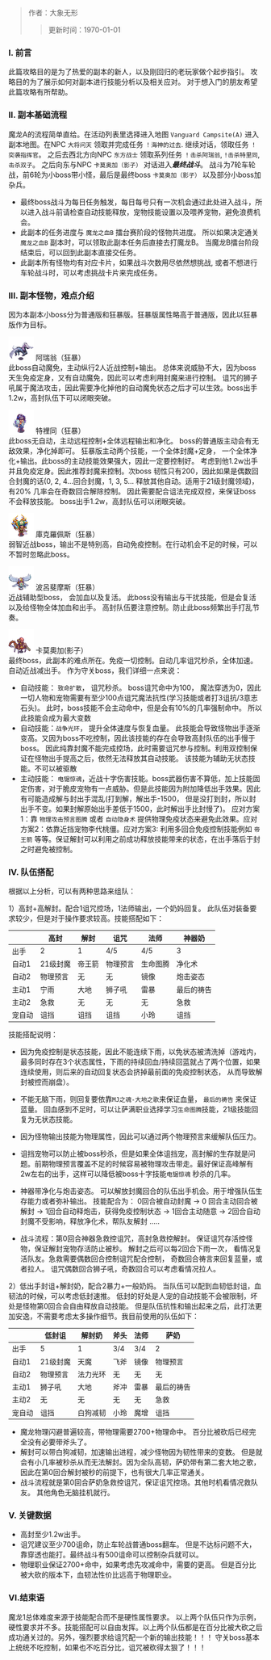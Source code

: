> 作者：大象无形
>> 更新时间：1970-01-01


### I. 前言

此篇攻略目的是为了热爱的副本的新人，以及刚回归的老玩家做个起步指引。 攻略目的为了展示如何对副本进行技能分析以及相关应对。 对于想入门的朋友希望此篇攻略有所帮助。


### II. 副本基础流程

魔龙A的流程简单直给。在活动列表里选择进入地图 `Vanguard Campsite(A)` 进入副本地图。在NPC `大将问天` 领取并完成任务 `！海神的过去`. 继续对话，领取任务 `！突袭指挥官`。 之后去西北方向NPC `东方战士` 领取系列任务 `！击杀阿瑞翁`, `!击杀特里同`, `击杀双子`。 之后向东与NPC `卡莫奥加（影子）` 对话进入***最终战斗***。 战斗为7轮车轮战，前6轮为小boss带小怪，最后是最终boss `卡莫奥加（影子）` 以及部分小boss加杂兵。 

- 最终boss战斗为每日任务触发，每日每号只有一次机会通过此处进入战斗，所以进入战斗前请检查自动技能释放，宠物技能设置以及喂养宠物，避免浪费机会。
- 此副本的任务进度与 `魔龙之血B` 擂台赛阶段的怪物共进度。 所以如果决定通关 `魔龙之血B` 副本时，可以领取此副本任务后直接去打魔龙B。 当魔龙B擂台阶段结束后，可以回到此副本直接交任务。
- 此副本所有怪物均有对应卡片，如果战斗次数用尽依然想挑战, 或者不想进行车轮战斗时，可以考虑挑战卡片来完成任务。 


### III. 副本怪物，难点介绍

因为本副本小boss分为普通版和狂暴版。狂暴版属性略高于普通版，因此以狂暴版作为目标。


<a href="http://helper/monster/51659"><img src="/empire/image/monster/5574.png" width="50" height="50" style="vertical-align: text-bottom;" /></a> <span>阿瑞翁（狂暴）</span><br/>
此boss自动魔免，主动纵行2人近战控制+输出。 总体来说威胁不大，因为boss天生免疫定身，又有自动魔免，因此可以考虑利用封魔来进行控制。 诅咒的狮子吼属于魔法攻击，因此需要净化掉他的自动魔免状态之后才可以生效。boss出手1.2w，高封队伍下可以闭眼突破。


<a href="http://helper/monster/51656"><img src="/empire/image/monster/5414.png" width="50" height="50" style="vertical-align: text-bottom;" /></a> <span>特裡同（狂暴）</span><br/>
此boss无自动，主动远程控制+全体远程输出和净化。 boss的普通版主动会有无敌效果，净化掉即可。 狂暴版主动两个技能，一个全体封魔+定身， 一个全体净化+输出。此boss的主动技能效果强大，因此一定要控制好。 考虑到他1.2w出手并且免疫定身。因此推荐封魔来控制。次boss 韧性只有200，因此如果是偶数回合封魔的话(0, 2, 4...回合封魔，1, 3, 5... 释放其他自动。适用于21级封魔领域)，有20% 几率会在奇数回合解除控制。 因此需要配合诅法完成双控，来保证boss不会释放技能。 boss出手1.2w，高封队伍可以闭眼突破。


<a href="http://helper/monster/51657"><img src="/empire/image/monster/5489.png" width="50" height="50" style="vertical-align: text-bottom;" /></a> <span>庫克羅佩斯（狂暴）</span><br/>
弱智近战boss，输出不是特别高，自动免疫控制。在行动机会不足的时候，可以不暂时忽略此boss。


<a href="http://helper/monster/51702"><img src="/empire/image/monster/5490.png" width="50" height="50" style="vertical-align: text-bottom;" /></a> <span>波呂斐摩斯（狂暴）</span><br/>
近战辅助型boss， 会加血以及复活。 此boss没有输出与干扰技能，但是会复活以及给怪物全体加血和出手。 高封队伍要注意控制。防止此boss频繁出手打乱节奏。


<a href="http://helper/monster/51650"><img src="/empire/image/monster/5403.png" width="50" height="50" style="vertical-align: text-bottom;" /></a> <span>卡莫奧加(影子）</span><br/>
最终boss，此副本的难点所在。免疫一切控制。自动几率诅咒秒杀，全体加速。 自动近战减出手。 作为守关boss，我们详细一点来说：
- 自动技能： `致命扩散`， 诅咒秒杀。 boss诅咒命中为100， 魔法穿透为0，因此一切人物和宠物需要有至少100点诅咒魔法抗性(学习技能或者打3诅抗/3意志石头)。 此时，boss技能不会主动命中，但是会有10%的几率强制命中。 所以此技能会成为最大变数
- 自动技能：`战争光环`， 提升全体速度与恢复血量。 此技能会导致怪物出手逐渐变高。又因为boss不吃控制，因此该技能的存在会导致高封队伍的出手慢于boss。 因此纯靠封魔不能完成控场，此时需要诅咒参与控制。利用双控制保证在怪物出手提高之后，依然无法释放其自动技能。 该技能为辅助无状态技能。不可以被驱散
- 主动技能： `电锯惊魂`，近战十字伤害技能。boss武器伤害不算低，加上技能固定伤害，对于脆皮宠物有一点威胁。但是此技能因为附加降低出手效果。因此有可能造成解与封出手混乱(打到解，解出手-1500， 但是没打到封，所以封出手不变。如果封解原始出手差低于1500，此时解出手比封慢了)。 应对方案1：靠 `物理攻击预言图腾` 或者 `自动隐身术` 提供物理免疫状态来避免此效果。应对方案2：依靠近挡宠物李代桃僵。应对方案3: 利用多回合免疫控制技能例如 `帝王箭` 等等。保证解封可以利用之前成功释放技能带来的状态，在出手落后于封之时避免被控制。 


### IV. 队伍搭配  

根据以上分析，可以有两种思路来组队：

1）高封+高解封。配合1诅咒控场，1法师输出，一个奶妈回复。 此队伍对装备要求较少，但是对于操作要求较高。技能搭配如下：
 
  |     |  高封 | 解封 | 诅咒 | 法师 | 神器奶|
  |---  |  ----|  ----|  ----|  ----|----|
  |出手| 2|1 | 4/5| 4/5| 3
  |自动1|21级封魔|  帝王箭| 物理预言|生命图腾| 净化术|
  |自动2|物理预言| 无 | 无| 镜像 | 炮击姿态|
  |主动1|宁雨| 大地| 狮子吼| 雷暴| 最后的祷告|
  |主动2|急救| 无 | 无 | 无| 急救|
  |宠自动|诅挡| 诅挡| 诅挡| 小玲| 诅挡|

技能搭配说明：
- 因为免疫控制是状态技能，因此不能连续下雨，以免状态被清洗掉（游戏内，最多同时存在3个状态属性，下雨的持续回血/持续回蓝就占了两个位置，如果连续使用，则后来的自动回复状态会挤掉最前面的免疫控制状态， 从而导致解封被控而崩盘）。
- 不能无脑下雨，则回复要依靠`MJ之魂-大地之歌`来保证血量， `最后的祷告` 来保证蓝量。 回血感到不足时，可以让萨满职业选择学习`生命图腾`技能，21级技能回复为无状态技能。 
- 因为怪物输出技能为物理属性，因此可以通过两个物理预言来缓解队伍压力。
- 诅挡宠物可以防止被boss秒杀，但是如果全体诅挡宠，高封解的生存就是问题。前期物理预言覆盖不足的时候容易被物理攻击带走。最好保证高峰解有2w左右的出手，这样可以降低被boss十字技能`电锯惊魂` 秒杀的几率。
- 神器带净化与炮击姿态。 可以解放封魔回合的队伍出手机会。用于增强队伍生存能力或者弥补输出。 技能配合为： 0回合被自动封魔 -> 0 回合主动回合被解封 -> 1回合自动释炮击，获得免疫控制状态 -> 1回合主动随意 -> 2回合自动封魔不受影响，释放净化术，帮队友解封 .....

- 战斗流程：第0回合神器急救控诅咒，高封急救控解封。 保证诅咒存活控怪物，保证解封宠物存活防止被秒。 解封之后可以每2回合下雨一次， 看情况复活队友。急救需要偶数回合控制诅咒配合控制， 奇数回合祷言来回复蓝量，或者拉人。 诅咒偶数回合狮子吼，奇数回合可以考虑看情况拉人。

2）低出手封诅+解封奶，配合2暴力+一般奶妈。 当队伍可以配到血韧低封诅，血韧法的时候，可以考虑低封速推。 低封的好处是人宠的自动技能不会被限制，坏处是怪物第0回合会自由释放自动技能。 但是队伍抗性和输出起来之后，此打法更加安逸，不需要考虑太多操作细节。我目前使用的队伍如下：

  |     |  低封诅 | 解封奶 | 斧头 | 法师 | 萨奶|
  |---  |  ----|  ----|  ----|  ----|----|
  |出手| 5|1 | 3/4| 3/4| 2
  |自动1|21级封魔|  天魔| 飞斧|镜像| 物理预言|
  |自动2|物理预言| 法力光环 | 无| 无 | 无|
  |主动1|狮子吼| 大地| 斧冲| 雷暴| 最后的祷告|
  |主动2|无| 无 | 无 | 无| 急救|
  |宠自动|诅挡| 白狗减韧| 小玲| 魔增| 诅挡|

- 魔龙物理闪避普遍较高，带物理需要2700+物理命中。 百分比被砍后已经完全没有必要带斧头了。
- 解封可以带白狗减韧，加速输出进程，减少怪物因为韧性带来的变数。 但是就会有小几率被秒杀从而无法解封。因为全队高韧，萨奶带有第二套大地之歌，因此在第0回合解封被秒的前提下，也有很大几率正常通关。
- 战斗流程就是第0回合萨奶急救控诅咒，保证诅咒控场。其他时机看情况救队友。 其他角色无脑挂机就行。


### V. 关键数据

- 高封至少1.2w出手。
- 诅咒建议至少700诅命，防止车轮战普通boss翻车。 但是不达标问题不大，靠穿透也能打。最终战斗有500诅命可以控制杂兵就可以。
- 物理职业保证2700+命中，如果考虑先攻减命中，需要的更高。 但是百分比被大砍的版本下，血韧法性价比远高于物理职业。


### VI.结束语

魔龙1总体难度来源于技能配合而不是硬性属性要求。 以上两个队伍只作为示例，硬性要求并不多。技能搭配可以自由发挥。以上两个队伍都是在百分比被大砍之后成功通关过的。另外，强烈要求给诅咒配一个新的输出技能！！！ 守关boss基本上统统不吃控制，如果也不吃百分比，诅咒被砍得太狠了！！！

<div id="gitalk-container"></div>
<link rel="stylesheet" href="https://unpkg.com/gitalk/dist/gitalk.css">
<script src="https://unpkg.com/gitalk@latest/dist/gitalk.min.js"></script> 
<script src="/empire/js/library.js"></script> 
<script type="text/javascript">setTitle(" 副本攻略系列 - 魔龙之血A");</script>
        